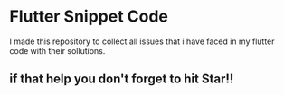 # Flutter Snippet Code 
I made this repository to collect all issues that i have faced in my flutter code with their sollutions.

## if that help you don't forget to hit Star!!

